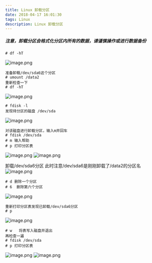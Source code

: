 ```yaml
---
title: Linux 卸载分区
date: 2018-04-17 16:01:30
tags: Linux
description: Linux 卸载分区
---
```

##### 注意，卸载分区会格式化分区内所有的数据，请谨慎操作或进行数据备份
	# df -hT
![image.png](https://upload-images.jianshu.io/upload_images/2743275-d7fb0c77ed1e94d0.png?imageMogr2/auto-orient/strip%7CimageView2/2/w/1240)

<!--more-->    
	准备卸载/dev/sda6这个分区
	# umount /data2	
	重新检查一下 
	# df -hT
![image.png](https://upload-images.jianshu.io/upload_images/2743275-2af8caea924f6612.png?imageMogr2/auto-orient/strip%7CimageView2/2/w/1240)

	# fdisk -l
	发现待分区的磁盘 /dev/sda
![image.png](https://upload-images.jianshu.io/upload_images/2743275-c079a22b84557f0e.png?imageMogr2/auto-orient/strip%7CimageView2/2/w/1240)

	对该磁盘进行卸载分区，输入m并回车
	# fdisk /dev/sda
	# m 输入帮助
	# p 打印分区表
![image.png](https://upload-images.jianshu.io/upload_images/2743275-85bcd2afce1808d7.png?imageMogr2/auto-orient/strip%7CimageView2/2/w/1240)
![image.png](https://upload-images.jianshu.io/upload_images/2743275-95439e347a38fcf6.png?imageMogr2/auto-orient/strip%7CimageView2/2/w/1240)

卸载/dev/sda6分区
此时注意/dev/sda6是刚刚卸载了/data2的分区名
![image.png](https://upload-images.jianshu.io/upload_images/2743275-d7fb0c77ed1e94d0.png?imageMogr2/auto-orient/strip%7CimageView2/2/w/1240)

	# d 删除一个分区
	# 6  删除第六个分区
![image.png](https://upload-images.jianshu.io/upload_images/2743275-b7cbc678d5616a01.png?imageMogr2/auto-orient/strip%7CimageView2/2/w/1240)

	重新打印分区表发现已卸载/dev/sda6分区
	# p 
![image.png](https://upload-images.jianshu.io/upload_images/2743275-8969029b19517563.png?imageMogr2/auto-orient/strip%7CimageView2/2/w/1240)

	# w   将表写入磁盘并退出
	再检查一遍
	# fdisk /dev/sda
	# p 打印分区表 
![image.png](https://upload-images.jianshu.io/upload_images/2743275-fc6779f38f7ccb43.png?imageMogr2/auto-orient/strip%7CimageView2/2/w/1240)
![image.png](https://upload-images.jianshu.io/upload_images/2743275-40d4fd8413ae4065.png?imageMogr2/auto-orient/strip%7CimageView2/2/w/1240)
